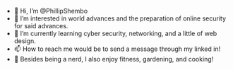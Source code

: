 - 👋 Hi, I’m @PhillipShembo
- 👀 I’m interested in world advances and the preparation of online security for said advances.
- 🌱 I’m currently learning cyber security, networking, and a little of web design.
- 📫 How to reach me would be to send a message through my linked in!
- 🌳 Besides being a nerd, I also enjoy fitness, gardening, and cooking!

<!---
PhillipShembo/PhillipShembo is a ✨ special ✨ repository because its `README.md` (this file) appears on your GitHub profile.
You can click the Preview link to take a look at your changes.
--->
